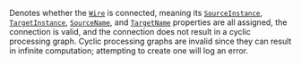 Denotes whether the [`Wire`](https://create.roblox.com/docs/reference/engine/classes/Wire) is connected, meaning its
[`SourceInstance`](https://create.roblox.com/docs/reference/engine/classes/Wire#SourceInstance),
[`TargetInstance`](https://create.roblox.com/docs/reference/engine/classes/Wire#TargetInstance),
[`SourceName`](https://create.roblox.com/docs/reference/engine/classes/Wire#SourceName), and [`TargetName`](https://create.roblox.com/docs/reference/engine/classes/Wire#TargetName)
properties are all assigned, the connection is valid, and the connection
does not result in a cyclic processing graph. Cyclic processing graphs are
invalid since they can result in infinite computation; attempting to
create one will log an error.